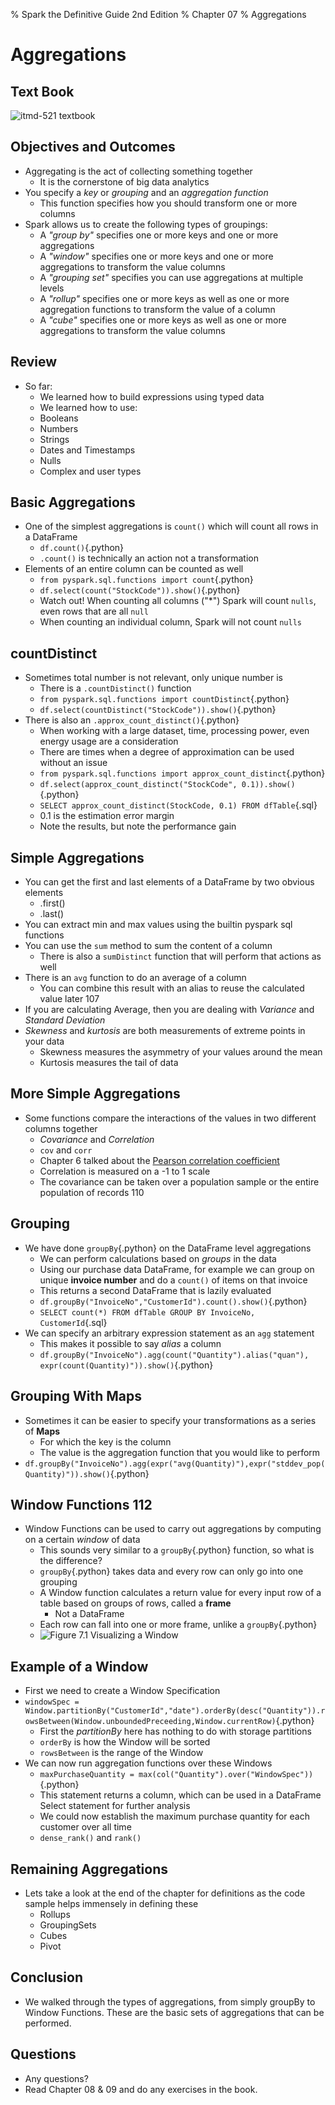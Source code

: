 % Spark the Definitive Guide 2nd Edition
% Chapter 07
% Aggregations

# Aggregations

## Text Book

![*itmd-521 textbook*](images/spark-book.png "Spark TextBook")

## Objectives and Outcomes

- Aggregating is the act of collecting something together
  - It is the cornerstone of big data analytics
- You specify a *key* or *grouping* and an *aggregation function*
  - This function specifies how you should transform one or more columns
- Spark allows us to create the following types of groupings:
  - A *"group by"* specifies one or more keys and one or more aggregations
  - A *"window"* specifies one or more keys and one or more aggregations to transform the value columns
  - A *"grouping set"* specifies you can use aggregations at multiple levels
  - A *"rollup"* specifies one or more keys as well as one or more aggregation functions to transform the value of a column
  - A *"cube"* specifies one or more keys as well as one or more aggregations to transform the value columns

## Review

- So far:
  - We learned how to build expressions using typed data
  - We learned how to use:
  - Booleans
  - Numbers
  - Strings
  - Dates and Timestamps
  - Nulls
  - Complex and user types
  
## Basic Aggregations

- One of the simplest aggregations is `count()` which will count all rows in a DataFrame
  - ```df.count()```{.python}
  - `.count()` is technically an action not a transformation
- Elements of an entire column can be counted as well
  - ```from pyspark.sql.functions import count```{.python}
  - ```df.select(count("StockCode")).show()```{.python}
  - Watch out!  When counting all columns ("*") Spark will count `nulls`, even rows that are all `null`
  - When counting an individual column, Spark will not count `nulls`

## countDistinct

- Sometimes total number is not relevant, only unique number is
  - There is a ```.countDistinct()``` function
  - ```from pyspark.sql.functions import countDistinct```{.python}
  - ```df.select(countDistinct("StockCode")).show()```{.python}
- There is also an ```.approx_count_distinct()```{.python}
  - When working with a large dataset, time, processing power, even energy usage are a consideration
  - There are times when a degree of approximation can be used without an issue
  - ```from pyspark.sql.functions import approx_count_distinct```{.python}
  - ```df.select(approx_count_distinct("StockCode", 0.1)).show()```{.python}
  - ```SELECT approx_count_distinct(StockCode, 0.1) FROM dfTable```{.sql}
  - 0.1 is the estimation error margin
  - Note the results, but note the performance gain

## Simple Aggregations

- You can get the first and last elements of a DataFrame by two obvious elements
  - .first()
  - .last()
- You can extract min and max values using the builtin pyspark sql functions
- You can use the `sum` method to sum the content of a column
  - There is also a `sumDistinct` function that will perform that actions as well
- There is an `avg` function to do an average of a column
  - You can combine this result with an alias to reuse the calculated value later 107
- If you are calculating Average, then you are dealing with *Variance* and *Standard Deviation*
- *Skewness* and *kurtosis* are both measurements of extreme points in your data
  - Skewness measures the asymmetry of your values around the mean
  - Kurtosis measures the tail of data

## More Simple Aggregations

- Some functions compare the interactions of the values in two different columns together
  - *Covariance* and *Correlation*
  - `cov` and `corr`
  - Chapter 6 talked about the [Pearson correlation coefficient](https://en.wikipedia.org/wiki/Pearson_correlation_coefficient "Pearson Correlation coefficient wiki page")
  - Correlation is measured on a -1 to 1 scale
  - The covariance can be taken over a population sample or the entire population of records 110

## Grouping

- We have done ```groupBy```{.python} on the DataFrame level aggregations
  - We can perform calculations based on *groups* in the data
  - Using our purchase data DataFrame, for example we can group on unique **invoice number** and do a ```count()``` of items on that invoice
  - This returns a second DataFrame that is lazily evaluated
  - ```df.groupBy("InvoiceNo","CustomerId").count().show()```{.python}
  - ```SELECT count(*) FROM dfTable GROUP BY InvoiceNo, CustomerId```{.sql}
- We can specify an arbitrary expression statement as an ```agg``` statement
  - This makes it possible to say *alias* a column
  - ```df.groupBy("InvoiceNo").agg(count("Quantity").alias("quan"), expr(count(Quantity)")).show()```{.python}

## Grouping With Maps

- Sometimes it can be easier to specify your transformations as a series of **Maps**
  - For which the key is the column
  - The value is the aggregation function that you would like to perform
- ```df.groupBy("InvoiceNo").agg(expr("avg(Quantity)"),expr("stddev_pop(Quantity)")).show()```{.python}

## Window Functions 112

- Window Functions can be used to carry out aggregations by computing on a certain *window* of data
  - This sounds very similar to a ```groupBy```{.python} function, so what is the difference?
  - ```groupBy```{.python} takes data and every row can only go into one grouping
  - A Window function calculates a return value for every input row of a table based on groups of rows, called a **frame**
    - Not a DataFrame
  - Each row can fall into one or more frame, unlike a ```groupBy```{.python}
  - ![*Figure 7.1 Visualizing a Window*](images/figure-7-1.png "Image Visualizing a Window Function")

## Example of a Window

- First we need to create a Window Specification
- ```windowSpec = Window.partitionBy("CustomerId","date").orderBy(desc("Quantity")).rowsBetween(Window.unboundedPreceeding,Window.currentRow)```{.python}
  - First the *partitionBy* here has nothing to do with storage partitions
  - ```orderBy``` is how the Window will be sorted
  - ```rowsBetween``` is the range of the Window
- We can now run aggregation functions over these Windows
  - ```maxPurchaseQuantity = max(col("Quantity").over("WindowSpec"))```{.python}
  - This statement returns a column, which can be used in a DataFrame Select statement for further analysis
  - We could now establish the maximum purchase quantity for each customer over all time
  - `dense_rank()` and `rank()`

## Remaining Aggregations

- Lets take a look at the end of the chapter for definitions as the code sample helps immensely in defining these
  - Rollups
  - GroupingSets
  - Cubes
  - Pivot

## Conclusion

- We walked through the types of aggregations, from simply groupBy to Window Functions.  These are the basic sets of aggregations that can be performed.  

## Questions

- Any questions?
- Read Chapter 08 & 09 and do any exercises in the book.
